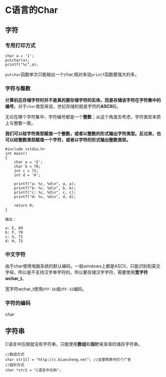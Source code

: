 # C语言的Char


<!--more-->

## 字符

### 专用打印方式

```
char a = '1';
putchar(a);
printf("%c",a);
```

`putchar`函数单次只能输出一个char,相对来说`printf`函数要强大的多。

### 字符与整数

**计算机在存储字符时并不是真的要存储字符的实体，而是存储该字符在字符集中的编号**。对于`char`类型来说，世纪存储的就是字符的**ASCII**码。

无论在哪个字符集中，字符编号都是一个**整数**；从这个角度去考虑，字符类型本质上与整数一致。

**我们可以给字符类型赋值一个整数，或者以整数的形式输出字符类型。反过来，也可以给整数类型赋值一个字符，或者以字符的形式输出整数类型。**

```
#include <stdio.h>
int main()
{
    char a = 'E';
    char b = 70;
    int c = 71;
    int d = 'H';

    printf("a: %c, %d\n", a, a);
    printf("b: %c, %d\n", b, b);
    printf("c: %c, %d\n", c, c);
    printf("d: %c, %d\n", d, d);

    return 0;
}

输出：

a: E, 69
b: F, 70
c: G, 71
d: H, 72
```

### 中文字符

由于char使用电脑系统的默认编码，一般windows上都是ASCII，只能识别到英文字母，所以是不支持汉字单字符的。所以要存储汉字字符，需要使用**宽字符wchar_t**。

宽字符wchar_t使用`UTF-16`或`UTF-32`编码。

### 字符的编码

char

## 字符串

C语言中压根就没有字符串，只能使用**数组**和**指针**来渐渐的储存字符串。

```
//数组方式
char str1[] = "http://c.biancheng.net"; //这里帮原作打个广告
//指针方式
char *str2 = "C语言中文网";
```
